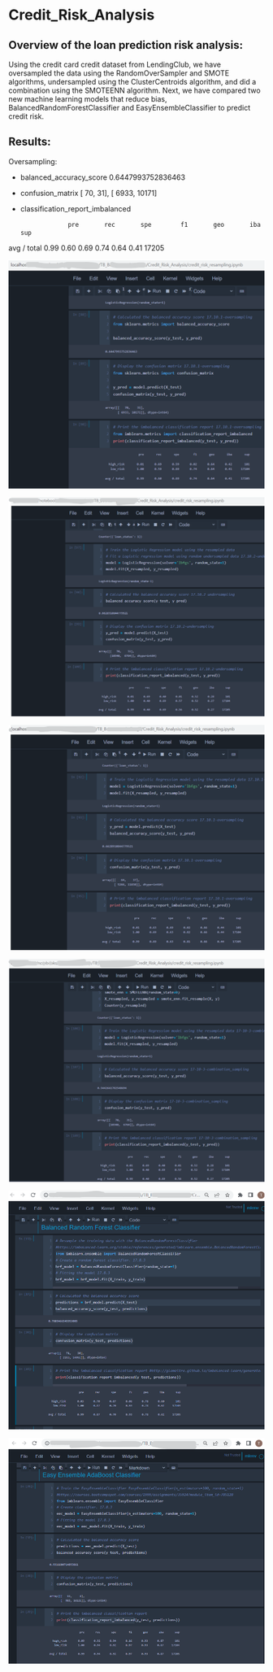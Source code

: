 # Credit_Risk_Analysis

## Overview of the loan prediction risk analysis:
Using the credit card credit dataset from LendingClub, we have oversampled the data using the RandomOverSampler and SMOTE algorithms, undersampled using the ClusterCentroids algorithm, and did a combination using the SMOTEENN algorithm. Next, we have compared two new machine learning models that reduce bias, BalancedRandomForestClassifier and EasyEnsembleClassifier to predict credit risk. 

## Results:

Oversampling:

- balanced_accuracy_score  0.6447993752836463
- confusion_matrix  [   70,    31], [ 6933, 10171]
- classification_report_imbalanced
                   
                   pre       rec       spe        f1       geo       iba       sup

avg / total        0.99      0.60      0.69      0.74      0.64      0.41     17205

  

![TBrickey](https://github.com/TBrickey/Credit_Risk_Analysis/blob/main/Mod17/oversampling.png)

![TBrickey]( https://github.com/TBrickey/Credit_Risk_Analysis/blob/main/Mod17/undersampling.png)

![TBrickey](https://github.com/TBrickey/Credit_Risk_Analysis/blob/main/Mod17/SMOTE%20Oversampling.png)

![TBrickey]( https://github.com/TBrickey/Credit_Risk_Analysis/blob/main/Mod17/SMOTEENN.png)

![TBrickey]( https://github.com/TBrickey/Credit_Risk_Analysis/blob/main/Mod17/Balanced%20Random%20Forest%20Classifier.png)

![TBrickey]( https://github.com/TBrickey/Credit_Risk_Analysis/blob/main/Mod17/Easy%20Ensemble%20AdaBoost%20Classifier.png)


